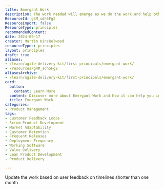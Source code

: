 ```yaml
---
title: Emergant Work
description: The work needed will emerge as we do the work and help others do it
ResourceId: g4M_sdh5Fg2
ResourceImport: false
ResourceType: principles
recommendedContent: 
date: 2024-09-17
creator: Martin Hinshelwood
resourceTypes: principles
layout: principles
draft: true
aliases:
- /learn/agile-delivery-kit/first-principals/emergant-work/
- /resources/g4M_sdh5Fg2
aliasesArchive:
- /learn/agile-delivery-kit/first-principals/emergant-work/
card:
  button:
    content: Learn More
  content: Discover more about Emergant Work and how it can help you in your Agile journey!
  title: Emergant Work
categories:
- Product Management
tags:
- Customer Feedback Loops
- Scrum Product Development
- Market Adaptability
- Customer Retention
- Frequent Releases
- Deployment Frequency
- Working Software
- Value Delivery
- Lean Product Development
- Product Delivery

---
```

Update the work based on user feedback on timelines shorter than one month
